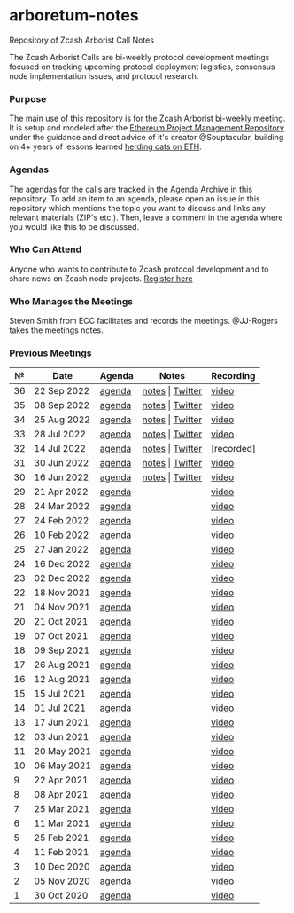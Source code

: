 # arboretum-notes
Repository of Zcash Arborist Call Notes

The Zcash Arborist Calls are bi-weekly protocol development meetings focused on tracking upcoming protocol deployment logistics, consensus node implementation issues, and protocol research.

### Purpose
The main use of this repository is for the Zcash Arborist bi-weekly meeting. It is setup and modeled after the [Ethereum Project Management Repository](https://github.com/ethereum/pm/) under the guidance and direct advice of it's creator @Souptacular, building on 4+ years of lessons learned [herding cats on ETH](https://www.ethereumcatherders.com/).

### Agendas
The agendas for the calls are tracked in the Agenda Archive in this repository. To add an item to an agenda, please open an issue in this repository which mentions the topic you want to discuss and links any relevant materials (ZIP's etc.). Then, leave a comment in the agenda where you would like this to be discussed. 

### Who Can Attend
Anyone who wants to contribute to Zcash protocol development and to share news on Zcash node projects. [Register here](https://zoom.us/webinar/register/WN_vdjDVeyMRn2BjFW80AjZcA)

### Who Manages the Meetings
Steven Smith from ECC facilitates and records the meetings.
@JJ-Rogers takes the meetings notes. 

### Previous Meetings

 №  | Date                             | Agenda        |Notes           | Recording            |
--- | -------------------------------- | -------------- |--------------- | -------------------- |
36 | 22 Sep 2022 | [agenda](https://github.com/ZcashCommunityGrants/arboretum-notes/blob/main/AgendaArchive/Arborist%20Call%2036%20Agenda.md) | [notes](https://github.com/ZcashCommunityGrants/arboretum-notes/blob/main/AllArboristCallNotes/Arborist%20Call%2036-Notes.md) \| [Twitter](https://twitter.com/zksquirrel/status/1573171657237209088) | [video](https://www.youtube.com/watch?v=RIskJby8Qm4) | 
35 | 08 Sep 2022 | [agenda](https://github.com/ZcashCommunityGrants/arboretum-notes/blob/main/AgendaArchive/Arborist%20Call%2035%20Agenda.md) | [notes](https://github.com/ZcashCommunityGrants/arboretum-notes/blob/main/AllArboristCallNotes/Arborist%20Call%2035-Notes.md) \| [Twitter](https://twitter.com/zksquirrel/status/1568003838992326656) | [video](https://www.youtube.com/watch?v=Cpw__dtZLpA) | 
34 | 25 Aug 2022 | [agenda](https://github.com/ZcashCommunityGrants/arboretum-notes/blob/main/AgendaArchive/Arborist%20Call%2034%20Agenda.md) | [notes](https://github.com/ZcashCommunityGrants/arboretum-notes/blob/main/AllArboristCallNotes/Arborist%20Call%2034-Notes.md) \| [Twitter](https://twitter.com/zksquirrel/status/1563015813543895040) | [video](https://www.youtube.com/watch?v=br245bMjf0o) | 
33 | 28 Jul 2022 | [agenda](https://github.com/ZcashCommunityGrants/arboretum-notes/blob/main/AgendaArchive/Arborist%20Call%2033%20Agenda.md) | [notes](https://github.com/ZcashCommunityGrants/arboretum-notes/blob/main/AllArboristCallNotes/Arborist%20Call%2033-Notes.md) \| [Twitter](https://twitter.com/zksquirrel/status/1552863257618268160) | [video](https://www.youtube.com/watch?v=kzoFcZd4Wo8) | 
32 | 14 Jul 2022 | [agenda](https://github.com/ZcashCommunityGrants/arboretum-notes/blob/main/AgendaArchive/Arborist%20Call%2032%20Agenda.md) | [notes](https://github.com/ZcashCommunityGrants/arboretum-notes/blob/main/AllArboristCallNotes/Arborist%20Call%2032-Notes.md) \| [Twitter](https://twitter.com/zksquirrel/status/1547693450828468225) | [recorded] | 
31 | 30 Jun 2022 | [agenda](https://github.com/ZcashCommunityGrants/arboretum-notes/blob/main/AgendaArchive/Arborist%20Call%2031%20Agenda.md) | [notes](https://github.com/ZcashCommunityGrants/arboretum-notes/blob/main/AllArboristCallNotes/Arborist%20Call%2031-Notes.md) \| [Twitter](https://twitter.com/zksquirrel/status/1542713734031986689?cxt=HHwWgsC-sfX96OgqAAAA) | [video](https://www.youtube.com/watch?v=Lqo65dXDC3g) | 
30 | 16 Jun 2022 | [agenda](https://github.com/ZcashCommunityGrants/arboretum-notes/blob/main/AgendaArchive/Arborist%20Call%2030%20Agenda.md) | [notes](https://github.com/ZcashCommunityGrants/arboretum-notes/blob/main/AllArboristCallNotes/Arborist%20Call%2030-Notes.md) \| [Twitter](https://twitter.com/zksquirrel/status/1537532627690958848?cxt=HHwWgMC9gevxtNYqAAAA) | [video](https://www.youtube.com/watch?v=afdVdGDgB9k) | 
29 | 21 Apr 2022| [agenda](https://github.com/ZcashCommunityGrants/arboretum-notes/blob/main/AgendaArchive/Arborist%20Call%2029%20Agenda.md) |  | [video](https://youtu.be/WAMZ_FPu2S8) | 
28 | 24 Mar 2022| [agenda](https://github.com/ZcashCommunityGrants/arboretum-notes/blob/main/AgendaArchive/Arborist%20Call%2028%20Agenda.md) |  | [video](https://youtu.be/-r06Dm41DS0) | 
27 | 24 Feb 2022| [agenda](https://github.com/ZcashCommunityGrants/arboretum-notes/blob/main/AgendaArchive/Arborist%20Call%2027%20Agenda.md) |  | [video](https://youtu.be/jXY01qGyd_I) | 
26 | 10 Feb 2022| [agenda](https://github.com/ZcashCommunityGrants/arboretum-notes/blob/main/AgendaArchive/Arborist%20Call%2026%20Agenda.md) | | [video](https://youtu.be/x5nvbSTL9lU) | 
25 | 27 Jan 2022| [agenda](https://github.com/ZcashCommunityGrants/arboretum-notes/blob/main/AgendaArchive/Arborist%20Call%2025%20Agenda.md) |  | [video](https://youtu.be/CSBFcVy0lDQ) | 
24 | 16 Dec 2022| [agenda](https://github.com/ZcashCommunityGrants/arboretum-notes/blob/main/AgendaArchive/Arborist%20Call%2024%20Agenda.md) | | [video](https://youtu.be/lgGcMNgQ_d8) | 
23 | 02 Dec 2022| [agenda](https://github.com/ZcashCommunityGrants/arboretum-notes/blob/main/AgendaArchive/Arborist%20Call%2023%20Agenda.md) |  | [video](https://youtu.be/nvq1sZ6urYY) | 
22 | 18 Nov 2021| [agenda](https://github.com/ZcashCommunityGrants/arboretum-notes/blob/main/AgendaArchive/Arborist%20Call%2022%20Agenda.md) |  | [video](https://youtu.be/5VIN_OEnsyo) | 
21 | 04 Nov 2021|  [agenda](https://github.com/ZcashCommunityGrants/arboretum-notes/blob/main/AgendaArchive/Arborist%20Call%2021%20Agenda.md) |  | [video](https://youtu.be/h-TiMdc4rgo) | 
20 | 21 Oct 2021| [agenda](https://github.com/ZcashCommunityGrants/arboretum-notes/blob/main/AgendaArchive/Arborist%20Call%2020%20Agenda.md) |  | [video](https://youtu.be/8HCpVAeVmdA) | 
19 | 07 Oct 2021| [agenda](https://github.com/ZcashCommunityGrants/arboretum-notes/blob/main/AgendaArchive/Arborist%20Call%2019%20Agenda.md) | | [video](https://youtu.be/7bcMxaQKhFQ) | 
18 | 09 Sep 2021| [agenda](https://github.com/ZcashCommunityGrants/arboretum-notes/blob/main/AgendaArchive/Arborist%20Call%2018%20Agenda.md) | | [video](https://youtu.be/sOQkTXFOBO0) | 
17 | 26 Aug 2021| [agenda](https://github.com/ZcashCommunityGrants/arboretum-notes/blob/main/AgendaArchive/Arborist%20Call%2017%20Agenda.md) | | [video](https://youtu.be/pnOoZDp3V6o) | 
16 | 12 Aug 2021| [agenda](https://github.com/ZcashCommunityGrants/arboretum-notes/blob/main/AgendaArchive/Arborist%20Call%2016%20Agenda.md) |  | [video](https://youtu.be/QkCbo7Bk8wo) | 
15 | 15 Jul 2021| [agenda](https://github.com/ZcashCommunityGrants/arboretum-notes/blob/main/AgendaArchive/Arborist%20Call%2015%20Agenda.md) | | [video](https://youtu.be/udOTBdjL7gU) | 
14 | 01 Jul 2021| [agenda](https://github.com/ZcashCommunityGrants/arboretum-notes/blob/main/AgendaArchive/Arborist%20Call%2014%20Agenda.md) |  | [video](https://youtu.be/QrI6J6Fdin4) | 
13 | 17 Jun 2021| [agenda](https://github.com/ZcashCommunityGrants/arboretum-notes/blob/main/AgendaArchive/Arborist%20Call%2013%20Agenda.md) | | [video](https://youtu.be/csiLevZat6w) | 
12 | 03 Jun 2021| [agenda](https://github.com/ZcashCommunityGrants/arboretum-notes/blob/main/AgendaArchive/Arborist%20Call%2012%20Agenda.md) |  | [video](https://youtu.be/SNcrWeDBjRo) | 
11 | 20 May 2021| [agenda](https://github.com/ZcashCommunityGrants/arboretum-notes/blob/main/AgendaArchive/Arborist%20Call%2011%20Agenda.md) | | [video](https://youtu.be/mMvusN8lL64) | 
10 | 06 May 2021| [agenda](https://github.com/ZcashCommunityGrants/arboretum-notes/blob/main/AgendaArchive/Arborist%20Call%2010%20Agenda.md) |  | [video](https://youtu.be/i2b-AJJ4c0U) | 
9 | 22 Apr 2021| [agenda](https://github.com/ZcashCommunityGrants/arboretum-notes/blob/main/AgendaArchive/Arborist%20Call%209%20Agenda.md) | | [video](https://youtu.be/J3v4pbACOa4) | 
8 | 08 Apr 2021| [agenda](https://github.com/ZcashCommunityGrants/arboretum-notes/blob/main/AgendaArchive/Arborist%20Call%208%20Agenda.md) |  | [video](https://youtu.be/d-vIIaOUH2s) | 
7 | 25 Mar 2021| [agenda](https://github.com/ZcashCommunityGrants/arboretum-notes/blob/main/AgendaArchive/Arborist%20Call%207%20Agenda.md) |  | [video](https://youtu.be/AaOPQ5gD5EU) | 
6 | 11 Mar 2021| [agenda](https://github.com/ZcashCommunityGrants/arboretum-notes/blob/main/AgendaArchive/Arborist%20Call%206%20Agenda.md) |  | [video](https://youtu.be/DBjghuzjDZc) | 
5 | 25 Feb 2021| [agenda](https://github.com/ZcashCommunityGrants/arboretum-notes/blob/main/AgendaArchive/Arborist%20Call%205%20Agenda.md) |  | [video](https://youtu.be/b_xaz1t49dk) | 
4 | 11 Feb 2021| [agenda](https://github.com/ZcashCommunityGrants/arboretum-notes/blob/main/AgendaArchive/Arborist%20Call%204%20Agenda.md) |  | [video](https://youtu.be/lcFp94JTUME) | 
3 | 10 Dec 2020| [agenda](https://github.com/ZcashCommunityGrants/arboretum-notes/blob/main/AgendaArchive/Arborist%20Call%203%20Agenda.md) | | [video](https://youtu.be/c4zl5ttPUsM) | 
2 | 05 Nov 2020| [agenda](https://github.com/ZcashCommunityGrants/arboretum-notes/blob/main/AgendaArchive/Arborist%20Call%202%20Agenda.md) |  | [video](https://youtu.be/DypdbyO9eAU) | 
1 | 30 Oct 2020| [agenda](https://github.com/ZcashCommunityGrants/arboretum-notes/blob/main/AgendaArchive/Arborist%20Call%201%20Agenda.md) |  | [video](https://youtu.be/czK65XWtlAM) | 

